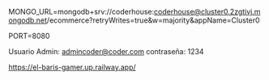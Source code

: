 MONGO_URL=mongodb+srv://coderhouse:coderhouse@cluster0.2zgtivj.mongodb.net/ecommerce?retryWrites=true&w=majority&appName=Cluster0

PORT=8080

Usuario Admin:
admincoder@coder.com
contraseña:
1234

https://el-baris-gamer.up.railway.app/

